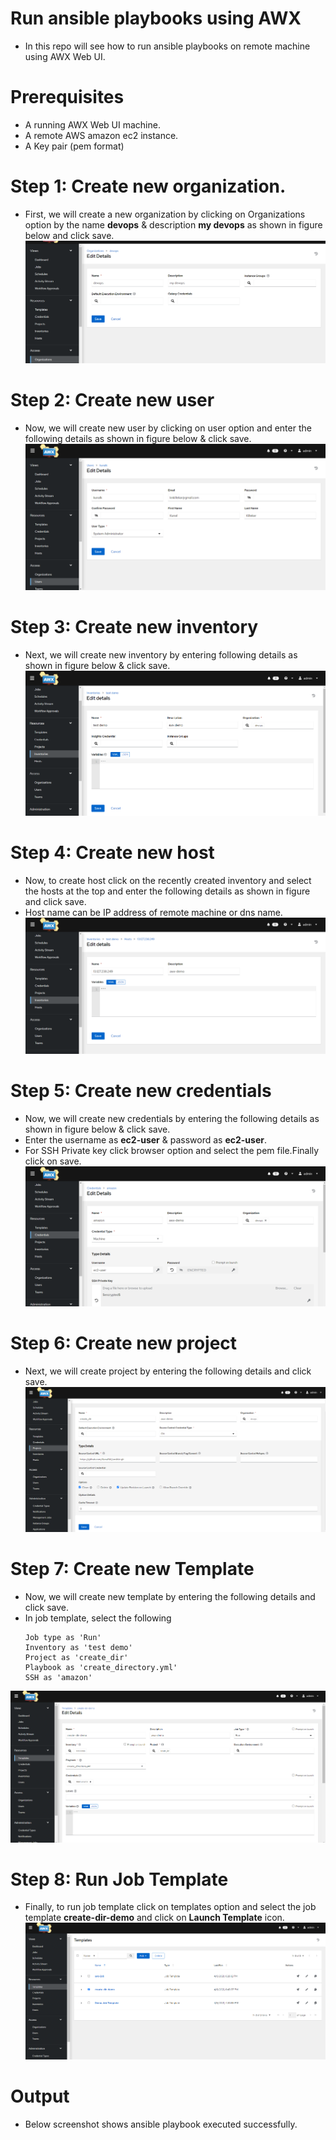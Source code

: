 # Run ansible playbooks using AWX 
* In this repo will see how to run ansible playbooks on remote machine using AWX Web UI.

# Prerequisites
* A running AWX Web UI machine.
* A remote AWS amazon ec2 instance.
* A Key pair (pem format) 

# Step 1: Create new organization.
* First, we will create a new organization by clicking on Organizations option by the name **devops** & description **my devops** as shown in figure below and click save.
![](https://github.com/becloudready/awx-installation/blob/main/organization.PNG)

# Step 2: Create new user
* Now, we will create new user by clicking on user option and enter the following details as shown in figure below & click save.
![](https://github.com/becloudready/awx-installation/blob/main/user.PNG)

# Step 3: Create new inventory
* Next, we will create new inventory by entering following details as shown in figure below & click save.
![](https://github.com/becloudready/awx-installation/blob/main/inventory.PNG)

# Step 4: Create new host
* Now, to create host click on the recently created inventory and select the hosts at the top and enter the following details as shown in figure and click save. 
* Host name can be IP address of remote machine or dns name.
![](https://github.com/becloudready/awx-installation/blob/main/host.PNG)

# Step 5: Create new credentials
* Now, we will create new credentials by entering the following details as shown in figure below & click save.
* Enter the username as **ec2-user** & password as **ec2-user**.
* For SSH Private key click browser option and select the pem file.Finally click on save. 
![](https://github.com/becloudready/awx-installation/blob/main/credentials.PNG)

# Step 6: Create new project
* Next, we will create project by entering the following details and click save.
![](https://github.com/becloudready/awx-installation/blob/main/project.PNG)

# Step 7: Create new Template
* Now, we will create new template by entering the following details and click save.
* In job template, select the following 
  ```
  Job type as 'Run'
  Inventory as 'test demo'
  Project as 'create_dir'
  Playbook as 'create_directory.yml'
  SSH as 'amazon'
  ```
![](https://github.com/becloudready/awx-installation/blob/main/template.PNG)

# Step 8: Run Job Template
* Finally, to run job template click on templates option and select the job template **create-dir-demo** and click on **Launch Template** icon.
![](https://github.com/becloudready/awx-installation/blob/main/run-job-template.PNG)

# Output
* Below screenshot shows ansible playbook executed successfully.
![]()



